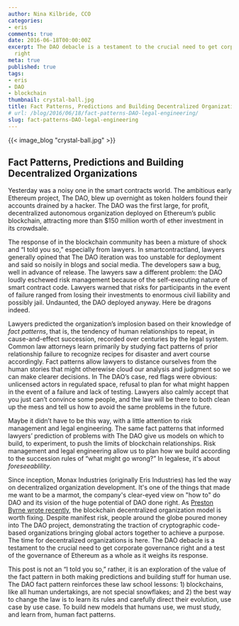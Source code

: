 ```yaml
---
author: Nina Kilbride, CCO
categories:
- eris
comments: true
date: 2016-06-18T00:00:00Z
excerpt: The DAO debacle is a testament to the crucial need to get corporate governance
  right
meta: true
published: true
tags:
- eris
- DAO
- blockchain
thumbnail: crystal-ball.jpg
title: Fact Patterns, Predictions and Building Decentralized Organizations
# url: /blog/2016/06/18/fact-patterns-DAO-legal-engineering/
slug: fact-patterns-DAO-legal-engineering
---
```


{{< image_blog "crystal-ball.jpg" >}}


## Fact Patterns, Predictions and Building Decentralized Organizations

Yesterday was a noisy one in the smart contracts world. The ambitious early Ethereum project, The DAO, blew up overnight as token holders found their accounts drained by a hacker. The DAO was the first large, for profit, decentralized autonomous organization deployed on Ethereum’s public blockchain, attracting more than $150 million worth of ether investment in its crowdsale.

The response of in the blockchain community has been a mixture of shock and “I told you so,” especially from lawyers. In smartcontractland, lawyers generally opined that The DAO iteration was too unstable for deployment and said so noisily in blogs and social media. The developers saw a bug, well in advance of release. The lawyers saw a different problem: the DAO loudly eschewed risk management because of the self-executing nature of smart contract code. Lawyers warned that risks for participants in the event of failure ranged from losing their investments to enormous civil liability and possibly jail. Undaunted, the DAO deployed anyway. Here be dragons indeed.

Lawyers predicted the organization’s implosion based on their knowledge of *fact patterns*, that is, the tendency of human relationships to repeat, in cause-and-effect succession, recorded over centuries by the legal system. Common law attorneys learn primarily by studying fact patterns of prior relationship failure to recognize recipes for disaster and avert course accordingly. Fact patterns allow lawyers to distance ourselves from the human stories that might otherewise cloud our analysis and judgment so we can make clearer decisions. In The DAO’s case, red flags were obvious: unlicensed actors in regulated space, refusal to plan for what might happen in the event of a failure and lack of testing. Lawyers also calmly accept that you just can’t convince some people, and the law will be there to both clean up the mess and tell us how to avoid the same problems in the future.

Maybe it didn’t have to be this way, with a little attention to risk management and legal engineering. The same fact patterns that informed lawyers’ prediction of problems with The DAO give us models on which to build, to experiment, to push the limits of blockchain relationships. Risk management and legal engineering allow us to plan how we build according to the succession rules of “what might go wrong?” In legalese, it's about *foreseeablility*.

Since inception, Monax Industries (originally Eris Industries) has led the way on decentralized organization development. It's one of the things that made me want to be a marmot, the company's clear-eyed view on "how to" do DAO and its vision of the huge potential of DAO done right. As [Preston Byrne wrote recently](https://prestonbyrne.com/2016/05/17/thedao-dont-walk-away-restructure/), the blockchain decentralized organization model is worth fixing. Despite manifest risk, people around the globe poured money into The DAO project, demonstrating the traction of cryptographic code-based organizations bringing global actors together to achieve a purpose. The time for decentralized organizations is here. The DAO debacle is a testament to the crucial need to get corporate governance right and a test of the governance of Ethereum as a whole as it weighs its response.

This post is not an “I told you so,” rather, it is an exploration of the value of the fact pattern in both making predictions and building stuff for human use. The DAO fact pattern reinforces these law school lessons: 1) blockchains, like all human undertakings, are not special snowflakes; and 2) the best way to change the law is to learn its rules and carefully direct their evolution, use case by use case. To build new models that humans use, we must study, and learn from, human fact patterns.
